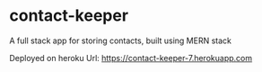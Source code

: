 # contact-keeper
A full stack app for storing contacts, built using MERN stack

Deployed on heroku 
Url: https://contact-keeper-7.herokuapp.com

